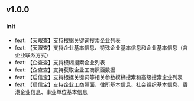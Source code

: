 ## v1.0.0

### init

- feat: 【天眼查】支持根据关键词搜索企业列表
- feat: 【天眼查】支持企业基本信息、特殊企业基本信息和企业基本信息（含企业联系方式）
- feat: 【企查查】支持模糊搜索企业列表
- feat: 【企查查】支持获取企业工商照面数据
- feat: 【启信宝】支持根据关键词等相关参数模糊搜索和高级搜索企业列表
- feat: 【启信宝】支持企业工商照面、律所基本信息、社会组织基本信息、香港企业信息、事业单位基本信息
